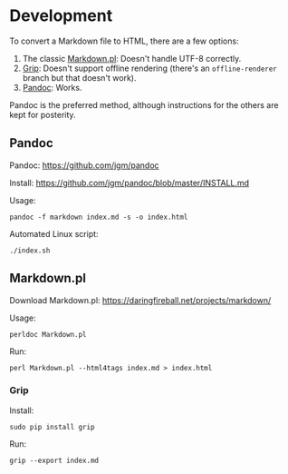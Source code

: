 # Development

To convert a Markdown file to HTML, there are a few options:

1. The classic [Markdown.pl](https://daringfireball.net/projects/markdown/): Doesn't handle UTF-8 correctly.
1. [Grip](https://github.com/joeyespo/grip): Doesn't support offline rendering (there's an `offline-renderer` branch 
but that doesn't work).
1. [Pandoc](https://github.com/jgm/pandoc): Works.

Pandoc is the preferred method, although instructions for the others are kept for posterity.

## Pandoc

Pandoc: https://github.com/jgm/pandoc

Install: https://github.com/jgm/pandoc/blob/master/INSTALL.md

Usage:

    pandoc -f markdown index.md -s -o index.html

Automated Linux script:

    ./index.sh

## Markdown.pl

Download Markdown.pl: https://daringfireball.net/projects/markdown/

Usage:

    perldoc Markdown.pl

Run:

    perl Markdown.pl --html4tags index.md > index.html

### Grip

Install:

    sudo pip install grip

Run:

    grip --export index.md
